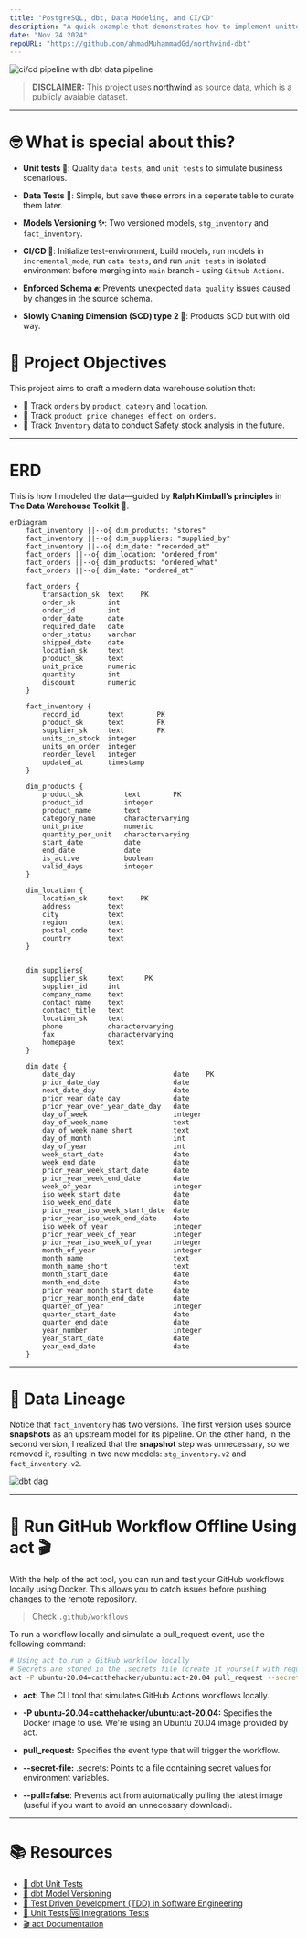 ```yaml
---
title: "PostgreSQL, dbt, Data Modeling, and CI/CD"
description: "A quick example that demonstrates how to implement unittests, data tests, and CI/CD using dbt and Github Actions."
date: "Nov 24 2024"
repoURL: "https://github.com/ahmadMuhammadGd/northwind-dbt"
---
```




![ci/cd pipeline with dbt data pipeline](https://github.com/ahmadMuhammadGd/northwind-dbt/raw/main/readme_assets/Hero.png)



> **DISCLAIMER:** This project uses [northwind](https://docs.yugabyte.com/preview/sample-data/northwind/) as source data, which is a publicly avaiable dataset.  


-----


# 🤓 What is special about this?

- **Unit tests 📑**: Quality `data tests`, and `unit tests` to simulate business scenarious.            

- **Data Tests 📑**: Simple, but save these errors in a seperate table to curate them later.

- **Models Versioning ✨**: Two versioned models, `stg_inventory` and `fact_inventory`.

- **CI/CD 👾**: Initialize test-environment, build models, run models in `incremental_mode`, run `data tests`, and run `unit tests` in isolated environment before merging into `main` branch - using `Github Actions`.

- **Enforced Schema ✊**: Prevents unexpected `data quality` issues caused by changes in the source schema.

- **Slowly Chaning Dimension (SCD) type 2 🐢**: Products SCD but with old way.




# 🤔 Project Objectives
This project aims to craft a modern data warehouse solution that:
- 🤖 Track `orders` by `product`, `cateory` and `location`.  
- 🤖 Track `product price chaneges effect on orders`.
- 🤖 Track `Inventory` data to conduct Safety stock analysis in the future.


-----


# ERD

This is how I modeled the data—guided by **Ralph Kimball’s principles** in **The Data Warehouse Toolkit** 📖.


```mermaid
erDiagram
    fact_inventory ||--o{ dim_products: "stores"
    fact_inventory ||--o{ dim_suppliers: "supplied_by"
    fact_inventory ||--o{ dim_date: "recorded_at"
    fact_orders ||--o{ dim_location: "ordered_from"
    fact_orders ||--o{ dim_products: "ordered_what"
    fact_orders ||--o{ dim_date: "ordered_at"

    fact_orders {
        transaction_sk  text    PK
        order_sk        int
        order_id        int
        order_date      date
        required_date   date
        order_status    varchar
        shipped_date    date
        location_sk     text
        product_sk      text
        unit_price      numeric
        quantity        int
        discount        numeric
    }

    fact_inventory {
        record_id	    text        PK
        product_sk	    text        FK
        supplier_sk	    text        FK
        units_in_stock	integer
        units_on_order	integer
        reorder_level	integer
        updated_at	    timestamp
    }

    dim_products {
        product_sk	        text        PK
        product_id	        integer     
        product_name	    text
        category_name	    charactervarying
        unit_price	        numeric
        quantity_per_unit	charactervarying
        start_date	        date
        end_date	        date
        is_active	        boolean
        valid_days	        integer
    }

    dim_location {
        location_sk	    text    PK
        address	        text
        city	        text
        region	        text
        postal_code	    text
        country	        text
    }


    dim_suppliers{
        supplier_sk     text     PK
        supplier_id     int
        company_name    text                
        contact_name    text                
        contact_title   text                
        location_sk     text                
        phone       	charactervarying                
        fax     	    charactervarying                
        homepage        text                
    }

    dim_date {
        date_day                        date    PK
        prior_date_day                  date
        next_date_day                   date
        prior_year_date_day             date
        prior_year_over_year_date_day   date
        day_of_week                     integer
        day_of_week_name                text
        day_of_week_name_short          text
        day_of_month                    int
        day_of_year                     int
        week_start_date                 date
        week_end_date                   date
        prior_year_week_start_date      date
        prior_year_week_end_date        date
        week_of_year                    integer
        iso_week_start_date             date
        iso_week_end_date               date
        prior_year_iso_week_start_date  date
        prior_year_iso_week_end_date    date
        iso_week_of_year                integer
        prior_year_week_of_year         integer
        prior_year_iso_week_of_year     integer
        month_of_year                   integer
        month_name                      text
        month_name_short                text
        month_start_date                date
        month_end_date                  date
        prior_year_month_start_date     date
        prior_year_month_end_date       date
        quarter_of_year                 integer
        quarter_start_date              date
        quarter_end_date                date
        year_number                     integer
        year_start_date                 date
        year_end_date                   date
    }
```

-----

# 🤯 Data Lineage


Notice that `fact_inventory` has two versions. The first version uses source **snapshots** as an upstream model for its pipeline. On the other hand, in the second version, I realized that the **snapshot** step was unnecessary, so we removed it, resulting in two new models: `stg_inventory.v2` and `fact_inventory.v2`.


![dbt dag](https://github.com/ahmadMuhammadGd/northwind-dbt/raw/main/readme_assets/dbt-dag.png)


-----

# 🏃 Run GitHub Workflow Offline Using act 🎬

With the help of the act tool, you can run and test your GitHub workflows locally using Docker. This allows you to catch issues before pushing changes to the remote repository.

> Check `.github/workflows`

To run a workflow locally and simulate a pull_request event, use the following command:

```sh
# Using act to run a GitHub workflow locally
# Secrets are stored in the .secrets file (create it yourself with required values)
act -P ubuntu-20.04=catthehacker/ubuntu:act-20.04 pull_request --secret-file .secrets --pull=false
```
- **act:** The CLI tool that simulates GitHub Actions workflows locally.

- **-P ubuntu-20.04=catthehacker/ubuntu:act-20.04:** Specifies the Docker image to use. We're using an Ubuntu 20.04 image provided by act.

- **pull_request:** Specifies the event type that will trigger the workflow.

- **--secret-file:** .secrets: Points to a file containing secret values for environment variables.

- **--pull=false**: Prevents act from automatically pulling the latest image (useful if you want to avoid an unnecessary download).

-----

# 📚 Resources
- [📑 dbt Unit Tests](https://docs.getdbt.com/docs/build/unit-tests)
- [🔧 dbt Model Versioning](https://docs.getdbt.com/docs/collaborate/govern/model-versions)
- [🔨 Test Driven Development (TDD) in Software Engineering](https://en.wikipedia.org/wiki/Test-driven_development)
- [🤔 Unit Tests 🆚 Integrations Tests](https://stackoverflow.com/questions/5357601/whats-the-difference-between-unit-tests-and-integration-tests)
- [🎬 act Documentation](https://nektosact.com/introduction.html)
